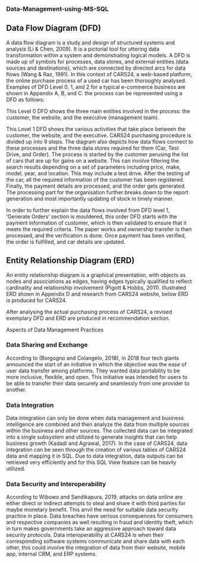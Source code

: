 ### Data-Management-using-MS-SQL

## Data Flow Diagram (DFD)

A data flow diagram is a study and design of structured systems and analysis (Li & Chen, 2009). It is a pictorial tool for uttering data transformation within a system and demonstrating logical models. A DFD is made up of symbols for processes, data stores, and external entities (data sources and destinations), which are connected by directed arcs for data flows (Wang & Raz, 1991). In this context of CARS24, a web-based platform, the online purchase process of a used car has been thoroughly analysed. Examples of DFD Level 0, 1, and 2 for a typical e-commerce business are shown in Appendix A, B, and C. the process can be represented using a DFD as follows:

This Level 0 DFD shows the three main entities involved in the process: the customer, the website, and the executive (management team).

This Level 1 DFD shows the various activities that take place between the customer, the website, and the executive. CARS24 purchasing procedure is divided up into 9 steps. The diagram also depicts how data flows connect to these processes and the three data stores required for them (Car, Test Drive, and Order).  The process is started by the customer perusing the list of cars that are up for gains on a website. This can involve filtering the search results depending on a set of parameters including price, make, model, year, and location. This may include a test drive. After the testing of the car, all the required information of the customer has been registered. Finally, the payment details are processed, and the order gets generated. The processing part for the organisation further breaks down to the report generation and most importantly updating of stock in timely manner.  

In order to further explain the data flows involved from DFD level 1, ‘Generate Orders’ section is mouldered, this order DFD starts with the payment information of customer, which is then validated to ensure that it meets the required criteria. The paper works and ownership transfer is then processed, and the verification is done. Once payment has been verified, the order is fulfilled, and car details are updated.

## Entity Relationship Diagram (ERD)

An entity relationship diagram is a graphical presentation, with objects as nodes and associations as edges, having edges typically qualified to reflect cardinality and relationship involvement (Pigott & Hobbs, 2011). Illustrated ERD shown in Appendix D and research from CARS24 website, below ERD is produced for CARS24. 

After analysing the actual purchasing process of CARS24, a revised exemplary DFD and ERD are produced in recommendation section.

Aspects of Data Management Practices

### Data Sharing and Exchange

According to (Borgogno and Colangelo, 2018), in 2018 four tech giants announced the start of an initiative in which the objective was the ease of user data transfer among platforms. They wanted data portability to be more inclusive, flexible, and open. This initiative was intended for users to be able to transfer their data securely and seamlessly from one provider to another. 

### Data Integration

Data integration can only be done when data management and business intelligence are combined and then analyze the data from multiple sources within the business and other sources. The collected data can be integrated into a single subsystem and utilized to generate insights that can help business growth (Kadadi and Agrawal, 2017). In the case of CARS24, data integration can be seen through the creation of various tables of CARS24 data and mapping it in SQL. Due to data integration, data outputs can be retrieved very efficiently and for this SQL View feature can be heavily utilized.

### Data Security and Interoperability

According to Wibowo and Sandikapura, 2019, attacks on data online are either direct or indirect attempts to steal and share it with third parties for maybe monetary benefit. This anvil the need for suitable data security practice in place. Data breaches have serious consequences for consumers and respective companies as well resulting in fraud and identity theft, which in turn makes governments take an aggressive approach toward data security protocols. Data interoperability at CARS24 is when their corresponding software systems communicate and share data with each other, this could involve the integration of data from their website, mobile app, internal CRM, and ERP systems.
